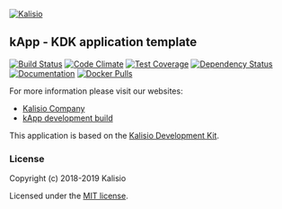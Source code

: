[![Kalisio](https://s3.eu-central-1.amazonaws.com/kalisioscope/kapp/kapp-logo-black-512x168.png)](https://kalisio.com)

## kApp - KDK application template

[![Build Status](https://travis-ci.com/kalisio/kApp.png?branch=master)](https://travis-ci.com/kalisio/kApp)
[![Code Climate](https://codeclimate.com/github/kalisio/kApp/badges/gpa.svg)](https://codeclimate.com/github/kalisio/kApp)
[![Test Coverage](https://codeclimate.com/github/kalisio/kApp/badges/coverage.svg)](https://codeclimate.com/github/kalisio/kApp/test_coverage)
[![Dependency Status](https://img.shields.io/david/kalisio/kapp.svg?style=flat-square)](https://david-dm.org/kalisio/kapp)
[![Documentation](https://img.shields.io/badge/documentation-available-brightgreen.svg)](https://kalisio.github.io/kdk/)
[![Docker Pulls](https://img.shields.io/docker/pulls/kalisio/kapp.svg?style=plastic)](https://hub.docker.com/r/kalisio/kapp/)

For more information please visit our websites:
* [Kalisio Company](https://kalisio.com/)
* [kApp development build](https://kapp.dev.kalisio.xyz/)

This application is based on the [Kalisio Development Kit](https://kalisio.github.io/kdk/).

### License

Copyright (c) 2018-2019 Kalisio

Licensed under the [MIT license](LICENSE).

